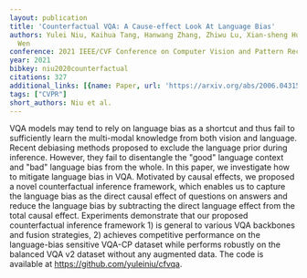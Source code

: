 ```yaml
---
layout: publication
title: 'Counterfactual VQA: A Cause-effect Look At Language Bias'
authors: Yulei Niu, Kaihua Tang, Hanwang Zhang, Zhiwu Lu, Xian-sheng Hua, Ji-rong
  Wen
conference: 2021 IEEE/CVF Conference on Computer Vision and Pattern Recognition (CVPR)
year: 2021
bibkey: niu2020counterfactual
citations: 327
additional_links: [{name: Paper, url: 'https://arxiv.org/abs/2006.04315'}]
tags: ["CVPR"]
short_authors: Niu et al.
---
```

VQA models may tend to rely on language bias as a shortcut and thus fail to
sufficiently learn the multi-modal knowledge from both vision and language.
Recent debiasing methods proposed to exclude the language prior during
inference. However, they fail to disentangle the "good" language context and
"bad" language bias from the whole. In this paper, we investigate how to
mitigate language bias in VQA. Motivated by causal effects, we proposed a novel
counterfactual inference framework, which enables us to capture the language
bias as the direct causal effect of questions on answers and reduce the
language bias by subtracting the direct language effect from the total causal
effect. Experiments demonstrate that our proposed counterfactual inference
framework 1) is general to various VQA backbones and fusion strategies, 2)
achieves competitive performance on the language-bias sensitive VQA-CP dataset
while performs robustly on the balanced VQA v2 dataset without any augmented
data. The code is available at https://github.com/yuleiniu/cfvqa.